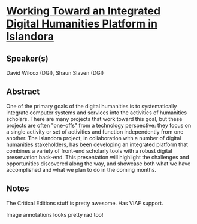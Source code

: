 [Working Toward an Integrated Digital Humanities Platform in Islandora](http://or2013.net/sessions/working-toward-integrated-digital-humanities-platform-islandora)
===

Speaker(s)
---

David Wilcox (DGI), Shaun Slaven (DGI)

Abstract
---

One of the primary goals of the digital humanities is to systematically integrate computer systems and services into the activities of humanities scholars. There are many projects that work toward this goal, but these projects are often "one-offs" from a technology perspective: they focus on a single activity or set of activities and function independently from one another. The Islandora project, in collaboration with a number of digital humanities stakeholders, has been developing an integrated platform that combines a variety of front-end scholarly tools with a robust digital preservation back-end. This presentation will highlight the challenges and opportunities discovered along the way, and showcase both what we have accomplished and what we plan to do in the coming months.

Notes
---

The Critical Editions stuff is pretty awesome. Has VIAF support.

Image annotations looks pretty rad too!
